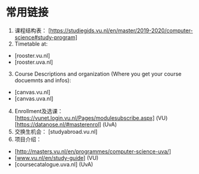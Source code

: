 # 常用链接
1. 课程结构表：
  [https://studiegids.vu.nl/en/master/2019-2020/computer-science#study-program]
2. Timetable at: 
  - [rooster.vu.nl]
  - [rooster.uva.nl]
3. Course Descriptions and organization (Where you get your course docuemnts and infos):
  - [canvas.vu.nl]
  - [canvas.uva.nl]
4. Enrollment及选课：
	[https://vunet.login.vu.nl/Pages/modulesubscribe.aspx] (VU)
	[https://datanose.nl/#masterenrol] (UvA)
5. 交换生机会：
  [studyabroad.vu.nl]
6. 项目介绍：
  - [http://masters.vu.nl/en/programmes/computer-science-uva/]
  - [www.vu.nl/en/study-guide] (VU)
  - [coursecatalogue.uva.nl] (UvA)

